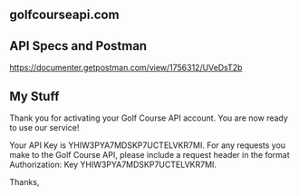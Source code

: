 ## golfcourseapi.com

## API Specs and Postman

https://documenter.getpostman.com/view/1756312/UVeDsT2b

## My Stuff

Thank you for activating your Golf Course API account. You are now ready to use our service!

Your API Key is YHIW3PYA7MDSKP7UCTELVKR7MI. For any requests you make to the Golf Course API, please include a request header in the format Authorization: Key YHIW3PYA7MDSKP7UCTELVKR7MI.

Thanks,

